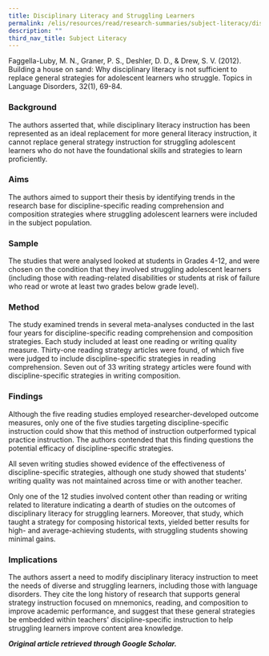 ```yaml
---
title: Disciplinary Literacy and Struggling Learners
permalink: /elis/resources/read/research-summaries/subject-literacy/disciplinary-literacy-n-struggling-learners/
description: ""
third_nav_title: Subject Literacy
---
```

Faggella-Luby, M. N., Graner, P. S., Deshler, D. D., & Drew, S. V. (2012). Building a house on sand: Why disciplinary literacy is not sufficient to replace general strategies for adolescent learners who struggle. Topics in Language Disorders, 32(1), 69-84.

### Background

The authors asserted that, while disciplinary literacy instruction has been represented as an ideal replacement for more general literacy instruction, it cannot replace general strategy instruction for struggling adolescent learners who do not have the foundational skills and strategies to learn proficiently.

### Aims

The authors aimed to support their thesis by identifying trends in the research base for discipline-specific reading comprehension and composition strategies where struggling adolescent learners were included in the subject population.

### Sample

The studies that were analysed looked at students in Grades 4-12, and were chosen on the condition that they involved struggling adolescent learners (including those with reading-related disabilities or students at risk of failure who read or wrote at least two grades below grade level).

### Method

The study examined trends in several meta-analyses conducted in the last four years for discipline-specific reading comprehension and composition strategies. Each study included at least one reading or writing quality measure. Thirty-one reading strategy articles were found, of which five were judged to include discipline-specific strategies in reading comprehension. Seven out of 33 writing strategy articles were found with discipline-specific strategies in writing composition.

### Findings

Although the five reading studies employed researcher-developed outcome measures, only one of the five studies targeting discipline-specific instruction could show that this method of instruction outperformed typical practice instruction. The authors contended that this finding questions the potential efficacy of discipline-specific strategies.

All seven writing studies showed evidence of the effectiveness of discipline-specific strategies, although one study showed that students' writing quality was not maintained across time or with another teacher.

Only one of the 12 studies involved content other than reading or writing related to literature indicating a dearth of studies on the outcomes of disciplinary literacy for struggling learners. Moreover, that study, which taught a strategy for composing historical texts, yielded better results for high- and average-achieving students, with struggling students showing minimal gains.

### Implications

The authors assert a need to modify disciplinary literacy instruction to meet the needs of diverse and struggling learners, including those with language disorders. They cite the long history of research that supports general strategy instruction focused on mnemonics, reading, and composition to improve academic performance, and suggest that these general strategies be embedded within teachers' discipline-specific instruction to help struggling learners improve content area knowledge.

_**Original article retrieved through Google Scholar.**_  
